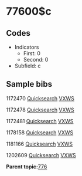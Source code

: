# 77600$c

## Codes

-   Indicators
    -   First: 0
    -   Second: 0
-   Subfield: c

## Sample bibs

1172470 [Quicksearch](https://search.library.yale.edu/catalog/1172470) [VXWS](http://prodorbis.library.yale.edu:7014/vxws/GetHoldingsService?bibId=1172470)

1172478 [Quicksearch](https://search.library.yale.edu/catalog/1172478) [VXWS](http://prodorbis.library.yale.edu:7014/vxws/GetHoldingsService?bibId=1172478)

1172481 [Quicksearch](https://search.library.yale.edu/catalog/1172481) [VXWS](http://prodorbis.library.yale.edu:7014/vxws/GetHoldingsService?bibId=1172481)

1178158 [Quicksearch](https://search.library.yale.edu/catalog/1178158) [VXWS](http://prodorbis.library.yale.edu:7014/vxws/GetHoldingsService?bibId=1178158)

1181166 [Quicksearch](https://search.library.yale.edu/catalog/1181166) [VXWS](http://prodorbis.library.yale.edu:7014/vxws/GetHoldingsService?bibId=1181166)

1202609 [Quicksearch](https://search.library.yale.edu/catalog/1202609) [VXWS](http://prodorbis.library.yale.edu:7014/vxws/GetHoldingsService?bibId=1202609)

**Parent topic:**[776](../../tags/776/776.md)

